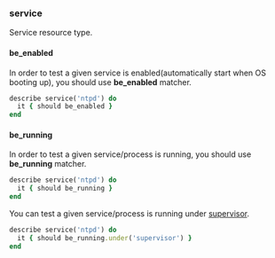 ### <a name="service">service</a>

Service resource type.

#### be_enabled

In order to test a given service is enabled(automatically start when OS booting up), you should use **be_enabled** matcher.

```ruby
describe service('ntpd') do
  it { should be_enabled }
end
```

#### be_running

In order to test a given service/process is running, you should use **be_running** matcher.

```ruby
describe service('ntpd') do
  it { should be_running }
end
```

You can test a given service/process is running under [supervisor](http://supervisord.org/).

```ruby
describe service('ntpd') do
  it { should be_running.under('supervisor') }
end
```

